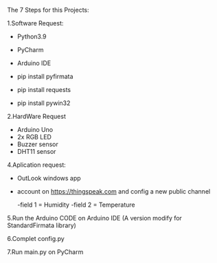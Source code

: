 The 7 Steps for this Projects:

1.Software Request:
- Python3.9
- PyCharm
- Arduino IDE

- pip install pyfirmata
- pip install requests
- pip install pywin32


2.HardWare Request

- Arduino Uno
- 2x RGB LED
- Buzzer sensor
- DHT11 sensor


4.Aplication request:

- OutLook windows app
- account on https://thingspeak.com and config a new public channel 
  
  -field 1 = Humidity
  -field 2 = Temperature

5.Run the Arduino CODE on Arduino IDE (A version modify for StandardFirmata library)

6.Complet config.py

7.Run main.py on PyCharm
